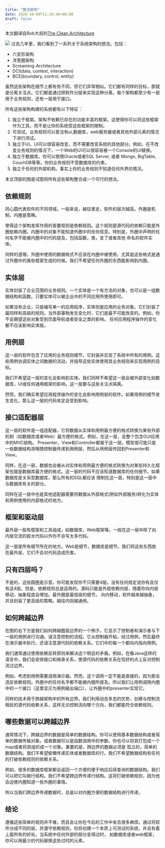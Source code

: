 ```yaml
---
title: "整洁架构"
date: 2020-10-09T11:26:46+08:00
draft: false
---
```


本文翻译自Bob大叔的[The Clean Architecture](https://blog.cleancoder.com/uncle-bob/2012/08/13/the-clean-architecture.html)

![](https://blog.cleancoder.com/uncle-bob/images/2012-08-13-the-clean-architecture/CleanArchitecture.jpg)
过去几年里，我们看到了一系列关于系统架构的想法。包括：

- 六变形架构
- 洋葱圈架构
- Screaming-Architecture
- DCI(data, context, interaction)
- BCE(boundary, control, entity)

虽然这些架构在细节上都有些不同，但它们非常相似。它们都有同样的目标，那就是分离关注点。它们都是通过把软件分层来实现这种分离。每个架构都至少有一层用于业务规则，还有一层用于接口。

所有这些架构构建的系统都有以下特征：
1. 独立于框架。架构不依赖已存在的功能丰富的框架。这使得你可以将这些框架作为工具，而不是让你的系统受这些框架的限制。
2. 可测试。业务规则可以爱没有ui,数据库，web服务器或者其他外部元素的情况下进行测试。
3. 独立于UI。UI可以很容易改变，而不需要改变系统的其他部分。例如，在不改变业务规则的情况下，一个Web的UI可以很容易被一个Console的UI替换。
4. 独立于数据库。你可以使用Oracle或者SQL Server, 或者 Mongo, BigTable, CouchDB等等。你的业务规则不受数据库的约束。
5. 独立于任何的外部机构。事实上你的业务规则不知道任何外界的情况。

本文顶部的图是试图将所有这些架构整合成一个可行的想法。

## 依赖规则
同心圆代表软件的不同领域。一般来说，越往里走，软件的层次越高。外圈是机制，内圈是策略。

使得这个架构发挥作用的首要规则是依赖规则。这个规则是源代码的依赖只能是外圈依赖内圈。内圈中的对象不能知道外圈中的任何信息。特别是，外圈中声明的任何名字不能被内圈中的代码提及，包括函数，类，变了或者其他
命名的软件实体。

同样的道理，外圈中使用的数据格式不应该在内圈中被使用，尤其是这些格式是通过外圈中的某些框架生成的时候。我们不希望任何外圈的东西能影响到内圈。

## 实体层
实体封装了企业范围的业务规则。一个实体是一个有方法的对象，也可以是一组数据结构和函数。只要实体可以被企业中的不同应用所使用即可。

如果没有企业，只是编写单一的应用程序，实体则是应用的业务对象。它们封装了最同样和高级的规则。当外部事物发生变化时，它们是最不可能改变的。例如，你不会期望这些对象受到页面导航或者安全之类的影响。
任何应用程序操作的变化都不应该影响实体层。

## 用例层
这一层的软件包含了应用的业务规则细节，它封装并实现了系统中所有的用例。这些用例协调实体之间数据的流动，并指导这些实体使用其业务规则来实现用例的目标。

我们不希望这一层的变化会影响到实体。我们同样不希望这一层会被外部变化如数据库，UI或任何通用框架的影响。这一层要与这些关注点隔离。

然而，我们确实希望应用程序操作的变化会影响用例层的软件。如果用例的细节发生变化，那么这一层的代码肯定会受到影响。

## 接口适配器层

这一层的软件是一组适配器，它将数据从实体和用例最方便的格式转换为某些外部机制（如数据库或者Web）最方便的格式。例如，在这一层，会整个包含GUI应用中的MVC结构。
Presenter，View和Controller都属于这一层。模型很可能只是一些数据结构测哦嗯控制器传递到用例层，然后从用例层传回到Presenter和View。

同样，在这一层，数据也会被从对实体和用例最方便的格式转换为对某些持久化框架也就是数据库最方便的格式。这一层的代码不应该知道数据库的任何细节。如果数据库是关系型数据库，那么所有的SQL都应该
限制在这一层，特别是这一层中与数据库有关的部分。

同样在这一层中也是其他适配器需要将数据从外部格式(例如外部服务)转化为实体和用例使用的内部格式的地方。

## 框架和驱动层

最外层一般有框架和工具组成，如数据库，Web框架等。一般在这一层中除了向内层交流的胶水代码以外你不会写太多代码。

这一层是所有细节所在的地方。Web是细节，数据库是细节。我们将这些东西放在最外层，它们不会对代码造成伤害。

## 只有四层吗？

不是的，这些圆圈是示意。你可能发现你不只需要4层。没有任何规定说你有且仅有这4层。但是，依赖规则总是适用的。源码只能是外层依赖内层，随着你向内层移动，抽象程度会增加。最外圈是最低级的细节。
向内移动，软件越来越抽象，并且封装了更高级的策略。越往内则越通用。

## 如何跨越边界

在图的右下方是我们如何跨越圈层边界的一个例子。它显示了控制者和演示者与下一层的用例进行沟通。请注意控制的流程。它从控制器开始，经过用例，然后最终在演示器中执行。还请注意源代码的依赖关系。它们中的每一个都向内指向用例。

我们通常通过使用依赖反转原则来解决这个明显的矛盾。例如，在像Java这样的语言中，我们会安排接口和继承关系，使源代码的依赖关系在恰好的点上反对控制流过边界。

例如，考虑到用例需要调用演示器。然而，这个调用一定不能是直接的，因为那会违反依赖规则。外圈中的任何名字都不能被内圈所提及。所以我们让用例调用内圈中的一个接口（这里显示为用例输出端口），让外圈中的presenter实现它。

同样的技术用于跨越架构中的所有边界。我们利用动态多态的优势，创建与控制流相反的源代码依赖关系，这样无论控制流向哪个方向，我们都能符合依赖规则。

## 哪些数据可以跨越边界

通常情况下，跨越边界的数据是简单的数据结构。你可以使用基本数据结构或者简单的数据传输对象。或者数据可以是函数调用中的参数。你也可以将其打包成一个map或者将其组织成一个对象。重要的是，跨边界的数据必须是
孤立的，简单的数据结构。我们不希望偷懒传递实体或者数据库的行。我们不希望数据结构有任何的打破依赖规则的依赖关系。

例如，很多的数据库框架都会返回一个方便的便于响应后续查询的数据结构。我们可以把它叫做行结构。我们不希望跨边界传递行结构。这将打破依赖规则，因为他会迫使内圈知道一些外圈的事情。

所以当我们跨边界传递数据时，总是以对内圈方便的数据结构进行传递。

## 结论
遵循这些简单的规则并不难，而且会让你在今后的工作中省去很多麻烦。通过将软件分成不同的层，并遵守依赖规则，你将创建一个本质上可测试的系统，并且有着上面所有的好处。当系统中任何外部的部分变得过时，
如数据库或者web框架，你可以用最少的代码替换这些过时的元素。